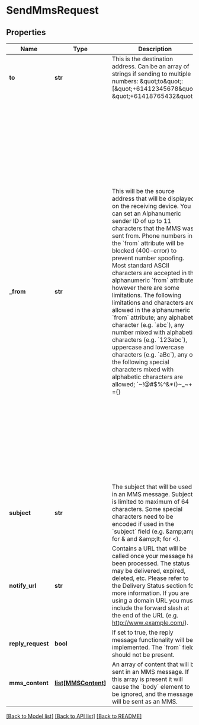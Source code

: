 # SendMmsRequest

## Properties
Name | Type | Description | Notes
------------ | ------------- | ------------- | -------------
**to** | **str** | This is the destination address. Can be an array of strings if sending to multiple numbers: \&quot;to\&quot;:[\&quot;+61412345678\&quot;, \&quot;+61418765432\&quot;]  | 
**_from** | **str** | This will be the source address that will be displayed on the receiving device. You can set an Alphanumeric sender ID of up to 11 characters that the MMS was sent from. Phone numbers in the &#x60;from&#x60; attribute will be blocked (400-error) to prevent number spoofing.  Most standard ASCII characters are accepted in the alphanumeric &#x60;from&#x60; attribute, however there are some limitations. The following limitations and characters are allowed in the alphanumeric &#x60;from&#x60; attribute; any alphabetic character (e.g. &#x60;abc&#x60;), any number mixed with alphabetic characters (e.g. &#x60;123abc&#x60;), uppercase and lowercase characters (e.g. &#x60;aBc&#x60;), any of the following special characters mixed with alphabetic characters are allowed; &#x60;~!@#$%^&amp;*()~_~+-&#x3D;{}|[];&#39;?,./&#x60; (e.g. &#x60;abc~!@&#x60;), any combination of lowercase, uppercase, numeric or allowed special characters (e.g. &#x60;abc@#123DE&#x60;). All other characters, including spaces and extended ASCII characters, are not allowed (e.g. &#x60;&lt;&gt;:\&quot;\\&#x60;).  If attribute is not present, the service will use the mobile number associated with the application (in E.164 format).  If &#x60;replyRequest&#x60; is set to true, this field should not be present.  This feature is only available on Telstra Account paid plans, not through Free Trials or credit card paid plans.   *Please note:*  *- Alphanumeric sender ID works for domestic, i.e. Australian, destinations only.*  *- When Alphanumeric sender ID is used in sending MMS, Delivery Receipts will NOT be returned.*  | [optional] 
**subject** | **str** | The subject that will be used in an MMS message. Subject is limited to maximum of 64 characters.  Some special characters need to be encoded if used in the &#x60;subject&#x60; field (e.g. &amp;amp;amp; for &amp; and &amp;amp;lt; for &lt;).  | [optional] 
**notify_url** | **str** | Contains a URL that will be called once your message has been processed. The status may be delivered, expired, deleted, etc. Please refer to the Delivery Status section for more information.  If you are using a domain URL you must include the forward slash at the end of the URL (e.g. http://www.example.com/).  | [optional] 
**reply_request** | **bool** | If set to true, the reply message functionality will be implemented. The &#x60;from&#x60; field should not be present.  | [optional] 
**mms_content** | [**list[MMSContent]**](MMSContent.md) | An array of content that will be sent in an MMS message. If this array is present it will cause the &#x60;body&#x60; element to be ignored, and the message will be sent as an MMS.  | 

[[Back to Model list]](../README.md#documentation-for-models) [[Back to API list]](../README.md#documentation-for-api-endpoints) [[Back to README]](../README.md)


